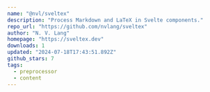 ```yaml
---
name: "@nvl/sveltex"
description: "Process Markdown and LaTeX in Svelte components."
repo_url: "https://github.com/nvlang/sveltex"
author: "N. V. Lang"
homepage: "https://sveltex.dev"
downloads: 1
updated: "2024-07-18T17:43:51.892Z"
github_stars: 7
tags: 
  - preprocessor
  - content
---
```

